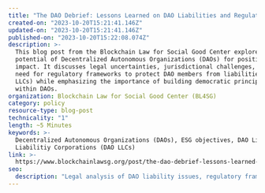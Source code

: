 ```yaml
---
title: "The DAO Debrief: Lessons Learned on DAO Liabilities and Regulations"
created-on: "2023-10-20T15:21:41.146Z"
updated-on: "2023-10-20T15:21:41.146Z"
published-on: "2023-10-20T15:22:08.074Z"
description: >-
  This blog post from the Blockchain Law for Social Good Center explores the
  potential of Decentralized Autonomous Organizations (DAOs) for positive social
  impact. It discusses legal uncertainties, jurisdictional challenges, and the
  need for regulatory frameworks to protect DAO members from liabilities (DAO
  LLCs) while emphasizing the importance of building democratic principles
  within DAOs.
organization: Blockchain Law for Social Good Center (BL4SG)
category: policy
resource-type: blog-post
technicality: "1"
length: ~5 Minutes
keywords: >-
  Decentralized Autonomous Organizations (DAOs), ESG objectives, DAO Limited
  Liabilitiy Corporations (DAO LLCs)
link: >-
  https://www.blockchainlawsg.org/post/the-dao-debrief-lessons-learned-on-dao-liabilities-and-regulations
seo:
  description: "Legal analysis of DAO liability issues, regulatory frameworks, and the emergence of DAO LLCs to protect members while promoting democratic principles in decentralized organizations."
---
```

